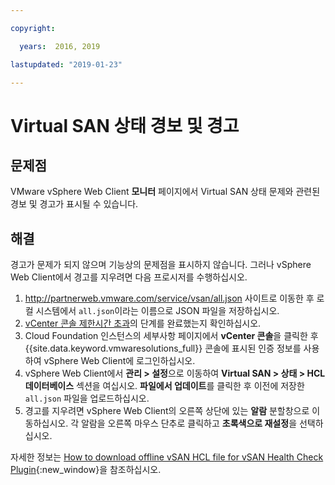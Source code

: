 ```yaml
---

copyright:

  years:  2016, 2019

lastupdated: "2019-01-23"

---
```


# Virtual SAN 상태 경보 및 경고

## 문제점
VMware vSphere Web Client **모니터** 페이지에서 Virtual SAN 상태 문제와 관련된 경보 및 경고가 표시될 수 있습니다.

## 해결
경고가 문제가 되지 않으며 기능상의 문제점을 표시하지 않습니다. 그러나 vSphere Web Client에서 경고를 지우려면
다음 프로시저를 수행하십시오.

1. http://partnerweb.vmware.com/service/vsan/all.json 사이트로 이동한 후 로컬 시스템에서 `all.json`이라는 이름으로 JSON 파일을 저장하십시오.
2. [vCenter 콘솔 제한시간 초과](/docs/services/vmwaresolutions/vmonic/trbl_timeout_vc_console.html)의 단계를 완료했는지 확인하십시오.
3. Cloud Foundation 인스턴스의 세부사항 페이지에서 **vCenter 콘솔**을 클릭한 후 {{site.data.keyword.vmwaresolutions_full}} 콘솔에 표시된 인증 정보를 사용하여 vSphere Web Client에 로그인하십시오.
4. vSphere Web Client에서 **관리 > 설정**으로 이동하여 **Virtual SAN > 상태 > HCL 데이터베이스** 섹션을 여십시오. **파일에서 업데이트**를 클릭한 후 이전에 저장한 `all.json` 파일을 업로드하십시오.
5. 경고를 지우려면 vSphere Web Client의 오른쪽 상단에 있는 **알람** 분할창으로 이동하십시오. 각 알람을 오른쪽 마우스 단추로 클릭하고 **초록색으로 재설정**을 선택하십시오.

자세한 정보는 [How to download offline vSAN HCL file for vSAN Health Check Plugin](http://www.virtuallyghetto.com/2015/05/how-to-download-offline-vsan-hcl-file-for-vsan-health-check-plugin.html){:new_window}을 참조하십시오.
